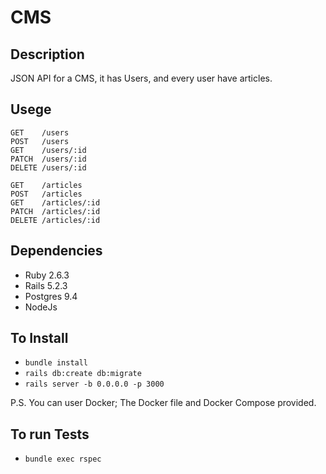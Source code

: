 # CMS

## Description

JSON API for a CMS, it has Users, and every user have articles.

## Usege

```
GET    /users
POST   /users
GET    /users/:id
PATCH  /users/:id
DELETE /users/:id

GET    /articles
POST   /articles
GET    /articles/:id
PATCH  /articles/:id
DELETE /articles/:id
```

## Dependencies

* Ruby 2.6.3
* Rails 5.2.3
* Postgres 9.4
* NodeJs

## To Install

* `bundle install`
* `rails db:create db:migrate`
* `rails server -b 0.0.0.0 -p 3000`

P.S. You can user Docker; The Docker file and Docker Compose provided.

## To run Tests

* `bundle exec rspec`
